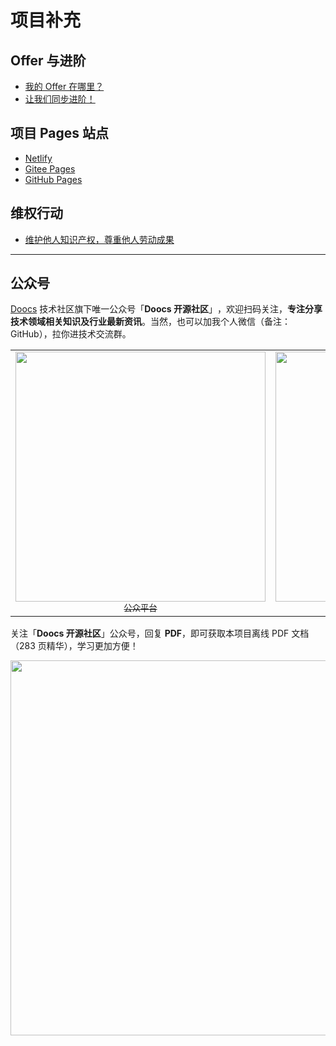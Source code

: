# 项目补充

## Offer 与进阶

- [我的 Offer 在哪里？](https://doocs.gitee.io/advanced-java/#/docs/extra-page/offer)
- [让我们同步进阶！](https://doocs.gitee.io/advanced-java/#/docs/extra-page/advanced)

## 项目 Pages 站点

- [Netlify](https://adjava.netlify.app)
- [Gitee Pages](https://doocs.gitee.io/advanced-java)
- [GitHub Pages](https://doocs.github.io/advanced-java)

## 维权行动

- [维护他人知识产权，尊重他人劳动成果](./rights-defending-action.md)

---

## 公众号

[Doocs](https://github.com/doocs) 技术社区旗下唯一公众号「**Doocs 开源社区**」​，欢迎扫码关注，**专注分享技术领域相关知识及行业最新资讯**。当然，也可以加我个人微信（备注：GitHub），拉你进技术交流群。

<table>
  <tr>
    <td align="center" style="width: 200px;">
      <a href="https://github.com/doocs">
        <img src="https://cdn-doocs.oss-cn-shenzhen.aliyuncs.com/gh/doocs/advanced-java@main/images/qrcode-for-doocs.jpg" style="width: 400px;"><br>
        <sub>公众平台</sub>
      </a><br>
    </td>
    <td align="center" style="width: 200px;">
      <a href="https://github.com/yanglbme">
        <img src="https://cdn-doocs.oss-cn-shenzhen.aliyuncs.com/gh/doocs/advanced-java@main/images/qrcode-for-yanglbme.jpg" style="width: 400px;"><br>
        <sub>个人微信</sub>
      </a><br>
    </td>
  </tr>
</table>

关注「**Doocs 开源社区**」公众号，回复 **PDF**，即可获取本项目离线 PDF 文档（283 页精华），学习更加方便！

<img src="https://cdn-doocs.oss-cn-shenzhen.aliyuncs.com/gh/doocs/advanced-java@main/images/pdf.png" style="width: 600px;"><br>